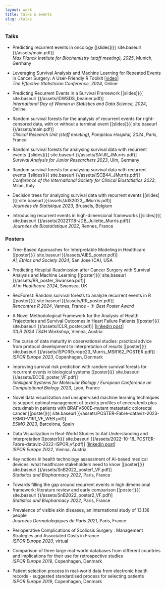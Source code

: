 ```yaml
---
layout: work
title: Talks & events
slug: /talks
---
```


### **Talks**
* Predicting recurrent events in oncology [[slides]({{ site.baseurl }}/assets/main.pdf)] <br> *Max Planck Institute for Biochemistry (staff meeting), 2025*, Munich, Germany

* Leveraging Survival Analysis and Machine Learning for Repeated Events in Cancer Surgery: A User-Friendly R Toolkit [[video](https://youtu.be/wHlWuV6pKvQ?si=iBi8A-EIpx7S-6Jn)] <br> *The Effective Statistician Conference, 2024*, Online

* Predicting Recurrent Events in a Survival Framework [[slides]({{ site.baseurl }}/assets/IDWSDS_beamer.pdf)] <br> *International Day of Women in Statistics and Data Science, 2024*, Online

* Random survival forests for the analysis of recurrent events for right-censored data, with or without a terminal event [[slides]({{ site.baseurl }}/assets/main.pdf)] <br> *Clinical Research Unit (staff meeting), Pompidou Hospital, 2024*, Paris, France

* Random survival forests for analysing survival data with recurrent events [[slides]({{ site.baseurl }}/assets/SAfJR_JMurris.pdf)] <br> *Survival Analysis for Junior Researchers 2023*, Ulm, Germany

* Random survival forests for analysing survival data with recurrent events [[slides]({{ site.baseurl }}/assets/ISCB44_JMurris.pdf)] <br> *Conference of the International Society for Clinical Biostatistics 2023*, Milan, Italy

* Decision trees for analyzing survival data with recurrent events [[slides]({{ site.baseurl }}/assets/JdS2023_JMurris.pdf)] <br> *Journées de Statistique 2023*, Brussels, Belgium

* Introducing recurrent events in high-dimensional frameworks [[slides]({{ site.baseurl }}/assets/20221118-JDB_Juliette_Murris.pdf)] <br> *Journées de Biostatistique 2022*, Rennes, France

### **Posters**
* Tree-Based Approaches for Interpretable Modeling in Healthcare
 [[poster]({{ site.baseurl }}/assets/AIES_poster.pdf)] <br> *AI, Ethics and Society 2024*, San Jose (CA), USA
  
* Predicting Hospital Readmission after Cancer Surgery with Survival Analysis and Machine Learning [[poster]({{ site.baseurl }}/assets/RR_poster_Swansea.pdf)] <br> *AI in Healthcare 2024*, Swansea, UK

* RecForest: Random survival forests to analyze recurrent events in R [[poster]({{ site.baseurl }}/assets/RR_poster.pdf)] <br> *Rencontres R 2024*, Vannes, France - ☀️ _Best Poster Award_

* A Novel Methodological Framework for the Analysis of Health Trajectories and Survival Outcomes in Heart Failure Patients [[poster]({{ site.baseurl }}/assets/ICLR_poster.pdf)] [[linkedin post](https://www.linkedin.com/posts/juliettemurris_iclr2024-heka-activity-7193275649946443779-idQy?utm_source=share&utm_medium=member_desktop)] <br> *ICLR 2024 TS4H Workshop*, Vienna, Austria

* The curse of data maturity in observational studies: practical advice from protocol development to interpretation of results [[poster]({{ site.baseurl }}/assets/ISPOREurope23_Murris_MSR162_POSTER.pdf)] <br> *ISPOR Europe 2023*, Copenhagen, Denmark

* Improving survival risk prediction with random survival forests for recurrent events in biological systems [[poster]({{ site.baseurl }}/assets/ECCB_poster_VF.pdf)] <br> *Intelligent Systems for Molecular Biology / European Conference on Computational Biology 2023*, Lyon, France

* Novel data visualization and unsupervised machine learning techniques to support optimal management of toxicity profiles of encorafenib plus cetuximab in patients with BRAFV600E-mutant metastatic colorectal cancer [[poster]({{ site.baseurl }}/assets/POSTER-Fabre-dataviz-2023-ESMO-V1R1_VF_WEB.pdf)] <br> *ESMO 2023*, Barcelona, Spain

* Data Visualization in Real-World Studies to Aid Understanding and Interpretation [[poster]({{ site.baseurl }}/assets/2022-10-18_POSTER-Fabre-dataviz-2022-ISPOR_vf.pdf)] [[linkedin post](https://www.linkedin.com/feed/update/urn:li:activity:6996396034432061440/)] <br> *ISPOR Europe 2022*, Vienna, Austria

* Key notions in health technology assessment of AI-based medical devices: what healthcare stakeholders need to know [[poster]({{ site.baseurl }}/assets/SnB2022_poster1_VF.pdf)] <br> *Statistics and Biopharmacy 2022*, Paris, France

* Towards filling the gap around recurrent events in high dimensional framework: literature review and early comparison [[poster]({{ site.baseurl }}/assets/SnB2022_poster2_VF.pdf)] <br> *Statistics and Biopharmacy 2022*, Paris, France

* Prevalence of visible skin diseases, an international study of 13,138 people <br> *Journées Dermatologiques de Paris 2021*, Paris, France

* Perioperative Complications of Scoliosis Surgery : Management Strategies and Associated Costs in France <br> *ISPOR Europe 2020*, virtual

* Comparison of three large real-world databases from different countries and implications for their use for retrospective studies <br> *ISPOR Europe 2019*, Copenhagen, Denmark

* Patient selection process in real-world data from electronic health records - suggested standardised process for selecting patients <br> *ISPOR Europe 2019*, Copenhagen, Denmark

